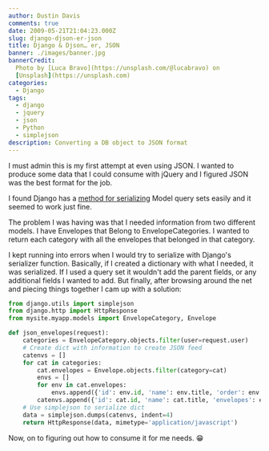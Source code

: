 ```yaml
---
author: Dustin Davis
comments: true
date: 2009-05-21T21:04:23.000Z
slug: django-djson-er-json
title: Django & Djson… er, JSON
banner: ./images/banner.jpg
bannerCredit:
  Photo by [Luca Bravo](https://unsplash.com/@lucabravo) on
  [Unsplash](https://unsplash.com)
categories:
  - Django
tags:
  - django
  - jquery
  - json
  - Python
  - simplejson
description: Converting a DB object to JSON format
---
```


I must admin this is my first attempt at even using JSON. I wanted to produce
some data that I could consume with jQuery and I figured JSON was the best
format for the job.

I found Django has a
[method for serializing](http://docs.djangoproject.com/en/dev/topics/serialization/#id1)
Model query sets easily and it seemed to work just fine.

The problem I was having was that I needed information from two different
models. I have Envelopes that Belong to EnvelopeCategories. I wanted to return
each category with all the envelopes that belonged in that category.

I kept running into errors when I would try to serialize with Django's
serializer function. Basically, if I created a dictionary with what I needed, it
was serialized. If I used a query set it wouldn't add the parent fields, or any
additional fields I wanted to add. But finally, after browsing around the net
and piecing things together I cam up with a solution:

```python
from django.utils import simplejson
from django.http import HttpResponse
from mysite.myapp.models import EnvelopeCategory, Envelope

def json_envelopes(request):
    categories = EnvelopeCategory.objects.filter(user=request.user)
    # Create dict with information to create JSON feed
    catenvs = []
    for cat in categories:
        cat.envelopes = Envelope.objects.filter(category=cat)
        envs = []
        for env in cat.envelopes:
            envs.append({'id': env.id, 'name': env.title, 'order': env.order})
        catenvs.append({'id': cat.id, 'name': cat.title, 'envelopes': envs, 'order': cat.order})
    # Use simplejson to serialize dict
    data = simplejson.dumps(catenvs, indent=4)
    return HttpResponse(data, mimetype='application/javascript')
```

Now, on to figuring out how to consume it for me needs. 😁
